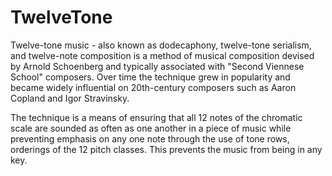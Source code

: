 # TwelveTone

Twelve-tone music - also known as dodecaphony, twelve-tone serialism, and twelve-note composition
is a method of musical composition devised by Arnold Schoenberg and typically associated with
"Second Viennese School" composers. Over time the technique grew in popularity and became widely
influential on 20th-century composers such as Aaron Copland and Igor Stravinsky. 

The technique is a means of ensuring that all 12 notes of the chromatic scale are sounded as often
as one another in a piece of music while preventing emphasis on any one note through the use of
tone rows, orderings of the 12 pitch classes. This prevents the music from being in any key. 